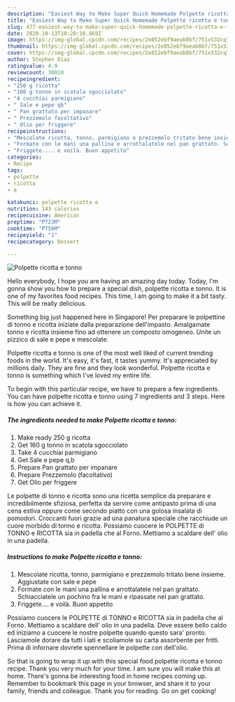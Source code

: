 ```yaml
---
description: "Easiest Way to Make Super Quick Homemade Polpette ricotta e tonno"
title: "Easiest Way to Make Super Quick Homemade Polpette ricotta e tonno"
slug: 477-easiest-way-to-make-super-quick-homemade-polpette-ricotta-e-tonno
date: 2020-10-13T10:28:10.869Z
image: https://img-global.cpcdn.com/recipes/2e852ebf9aeab8bf/751x532cq70/polpette-ricotta-e-tonno-recipe-main-photo.jpg
thumbnail: https://img-global.cpcdn.com/recipes/2e852ebf9aeab8bf/751x532cq70/polpette-ricotta-e-tonno-recipe-main-photo.jpg
cover: https://img-global.cpcdn.com/recipes/2e852ebf9aeab8bf/751x532cq70/polpette-ricotta-e-tonno-recipe-main-photo.jpg
author: Stephen Diaz
ratingvalue: 4.9
reviewcount: 30010
recipeingredient:
- "250 g ricotta"
- "160 g tonno in scatola sgocciolato"
- "4 cucchiai parmigiano"
- " Sale e pepe qb"
- " Pan grattato per impanare"
- " Prezzemolo facoltativo"
- " Olio per friggere"
recipeinstructions:
- "Mescolate ricotta, tonno, parmigiano e prezzemolo tritato bene insieme. Aggiustate con sale e pepe"
- "Formate con le mani una pallina e arrottalatele nel pan grattato. Schiacciatele un pochino fra le mani e ripassate nel pan grattato."
- "Friggete.... e voilà. Buon appetito"
categories:
- Recipe
tags:
- polpette
- ricotta
- e

katakunci: polpette ricotta e 
nutrition: 143 calories
recipecuisine: American
preptime: "PT23M"
cooktime: "PT56M"
recipeyield: "1"
recipecategory: Dessert

---
```



![Polpette ricotta e tonno](https://img-global.cpcdn.com/recipes/2e852ebf9aeab8bf/751x532cq70/polpette-ricotta-e-tonno-recipe-main-photo.jpg)

Hello everybody, I hope you are having an amazing day today. Today, I'm gonna show you how to prepare a special dish, polpette ricotta e tonno. It is one of my favorites food recipes. This time, I am going to make it a bit tasty. This will be really delicious.

Something big just happened here in Singapore! Per preparare le polpettine di tonno e ricotta iniziate dalla preparazione dell&#39;impasto. Amalgamate tonno e ricotta insieme fino ad ottenere un composto omogeneo. Unite un pizzico di sale e pepe e mescolate.

Polpette ricotta e tonno is one of the most well liked of current trending foods in the world. It's easy, it's fast, it tastes yummy. It's appreciated by millions daily. They are fine and they look wonderful. Polpette ricotta e tonno is something which I've loved my entire life.


To begin with this particular recipe, we have to prepare a few ingredients. You can have polpette ricotta e tonno using 7 ingredients and 3 steps. Here is how you can achieve it.

<!--inarticleads1-->

##### The ingredients needed to make Polpette ricotta e tonno:

1. Make ready 250 g ricotta
1. Get 160 g tonno in scatola sgocciolato
1. Take 4 cucchiai parmigiano
1. Get  Sale e pepe q,b
1. Prepare  Pan grattato per impanare
1. Prepare  Prezzemolo (facoltativo)
1. Get  Olio per friggere


Le polpette di tonno e ricotta sono una ricetta semplice da preparare e incredibilmente sfiziosa, perfetta da servire come antipasto prima di una cena estiva oppure come secondo piatto con una golosa insalata di pomodori. Croccanti fuori grazie ad una panatura speciale che racchiude un cuore morbido di tonno e ricotta. Possiamo cuocere le POLPETTE di TONNO e RICOTTA sia in padella che al Forno. Mettiamo a scaldare dell&#39; olio in una padella. 

<!--inarticleads2-->

##### Instructions to make Polpette ricotta e tonno:

1. Mescolate ricotta, tonno, parmigiano e prezzemolo tritato bene insieme. Aggiustate con sale e pepe
1. Formate con le mani una pallina e arrottalatele nel pan grattato. Schiacciatele un pochino fra le mani e ripassate nel pan grattato.
1. Friggete.... e voilà. Buon appetito


Possiamo cuocere le POLPETTE di TONNO e RICOTTA sia in padella che al Forno. Mettiamo a scaldare dell&#39; olio in una padella. Deve essere bello caldo ed iniziamo a cuocere le nostre polpette quando questo sara&#39; pronto. Lasciamole dorare da tutti i lati e scoliamole su carta assorbente per fritti. Prima di infornare dovrete spennellare le polpette con dell&#39;olio. 

So that is going to wrap it up with this special food polpette ricotta e tonno recipe. Thank you very much for your time. I am sure you will make this at home. There's gonna be interesting food in home recipes coming up. Remember to bookmark this page in your browser, and share it to your family, friends and colleague. Thank you for reading. Go on get cooking!
